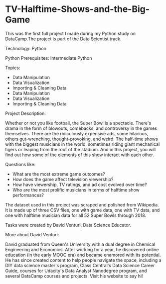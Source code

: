 # TV-Halftime-Shows-and-the-Big-Game

This was the first full project I made during my Python study on DataCamp.The project is part of the Data Scientist track. 

Technology: Python

Python Prerequisites: Intermediate Python

Topics:
- Data Manipulation
- Data Visualization
- Importing & Cleaning Data
- Data Manipulation
- Data Visualization
- Importing & Cleaning Data

Project Description:

Whether or not you like football, the Super Bowl is a spectacle. There's drama in the form of blowouts, comebacks, and controversy in the games themselves. There are the ridiculously expensive ads, some hilarious, others gut-wrenching, thought-provoking, and weird. The half-time shows with the biggest musicians in the world, sometimes riding giant mechanical tigers or leaping from the roof of the stadium. And in this project, you will find out how some of the elements of this show interact with each other. 

Questions like:

- What are the most extreme game outcomes?
- How does the game affect television viewership?
- How have viewership, TV ratings, and ad cost evolved over time?
- Who are the most prolific musicians in terms of halftime show performances?

The dataset used in this project was scraped and polished from Wikipedia. It is made up of three CSV files, one with game data, one with TV data, and one with halftime musician data for all 52 Super Bowls through 2018.

Tasks were created by David Venturi, Data Science Educator.

More about David Venturi:

David graduated from Queen's University with a dual degree in Chemical Engineering and Economics. After working for a year, he discovered online education (in the early MOOC era) and became enamored with its potential. He has since created content to help people navigate the space, including a DIY data science master's program, Class Central's Data Science Career Guide, courses for Udacity's Data Analyst Nanodegree program, and several DataCamp courses and projects. Visit his website to say hi!
